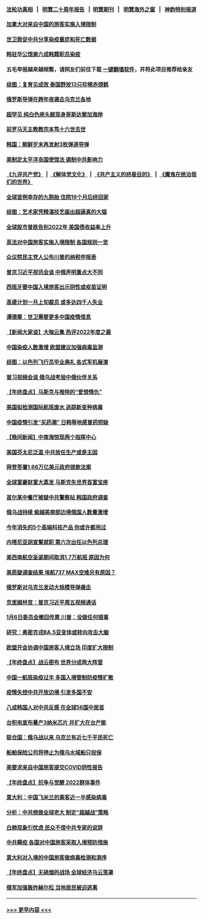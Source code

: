 #### [法轮功真相](https://github.com/gfw-breaker/truth/blob/master/README.md?t=0) &nbsp;&nbsp;|&nbsp;&nbsp; [明慧二十周年报告](https://github.com/gfw-breaker/mh-reports/blob/master/README.md?t=0) &nbsp;&nbsp;|&nbsp;&nbsp;[明慧期刊](https://github.com/gfw-breaker/mh-qikan) &nbsp;&nbsp;|&nbsp;&nbsp; [明慧海外之窗](https://github.com/gfw-breaker/mh-news/blob/master/README.md?t=0) &nbsp;&nbsp;|&nbsp;&nbsp; [神韵特别报道](https://github.com/gfw-breaker/mh-news/blob/master/shenyun.md?t=0)
#### [加拿大对来自中国的旅客实施入境限制](../pages/nsc418/n13896654.md?t=01011243) 
#### [世卫敦促中共分享染疫重症和死亡数据](../pages/nsc418/n13896494.md?t=01011243) 
#### [韩驻华公馆逾六成韩籍职员染疫](../pages/nsc418/n13896511.md?t=01011243) 
#### 五毛举报越来越频繁，请网友们前往下载 [一键翻墙软件](https://github.com/gfw-breaker/ssr-accounts)，并将此项目推荐给亲友
#### [组图：复育见成效 泰国野放13只珍稀赤颈鹤](../pages/nsc418/n13895039.md?t=01011243) 
#### [俄罗斯导弹在跨年夜袭击乌克兰各地](../pages/nsc418/n13896501.md?t=01011243) 
#### [超罕见 纯白色座头鲸现身哥斯达黎加海岸](../pages/nsc418/n13896198.md?t=01011243) 
#### [前罗马天主教教宗本笃十六世去世](../pages/nsc418/n13896447.md?t=01011243) 
#### [韩国：朝鲜岁末再发射3枚弹道导弹](../pages/nsc418/n13896300.md?t=01011243) 
#### [美制定太平洋岛国使馆法 遏制中共影响力](../pages/nsc418/n13895823.md?t=01011243) 
#### [《九评共产党》](https://github.com/begood0513/9ping.md/blob/master/README.md) &nbsp;|&nbsp; [《解体党文化》](../../../../jtdwh.md/blob/master/README.md)  &nbsp;|&nbsp; [《共产主义的终极目的》](../../../../gczydzjmd.md/blob/master/README.md) &nbsp;|&nbsp; [《魔鬼在统治我们的世界》](../../../../mgztzwmdsj.md/blob/master/README.md) 
#### [全球首例幸存的九胞胎 住院19个月后终回家](../pages/nsc418/n13895015.md?t=01011243) 
#### [组图：艺术家凭精湛技艺画出超逼真的大猫](../pages/nsc418/n13893205.md?t=01011243) 
#### [全球股市普跌告别2022年 美国债收益率上升](../pages/nsc418/n13895789.md?t=01011243) 
#### [英法对中国旅客实施入境限制 各国规则一览](../pages/nsc418/n13895639.md?t=01011243) 
#### [众议院民主党人公布川普的纳税申报表](../pages/nsc418/n13895593.md?t=01011243) 
#### [普京习近平视讯会谈 中俄声明重点大不同](../pages/nsc418/n13895586.md?t=01011243) 
#### [西班牙要中国入境旅客出示阴性或疫苗证明](../pages/nsc418/n13894694.md?t=01011243) 
#### [高盛计划一月上旬裁员 或多达四千人失业](../pages/nsc418/n13895512.md?t=01011243) 
#### [谭德塞：世卫需要更多中国疫情信息](../pages/nsc418/n13895551.md?t=01011243) 
#### [【新闻大家谈】大咖云集 热评2022年度之最](../pages/nsc418/n13895469.md?t=01011243) 
#### [中国染疫人数激增 欧盟建议加强病毒监测](../pages/nsc418/n13895491.md?t=01011243) 
#### [组图：以色列飞行员毕业典礼 各式军机展演](../pages/nsc418/n13895311.md?t=01011243) 
#### [普习视频会谈 俄乌战考验中俄伙伴关系](../pages/nsc418/n13895357.md?t=01011243) 
#### [【年终盘点】马斯克与推特的“爱恨情仇”](../pages/nsc418/n13893800.md?t=01011243) 
#### [美国拟检测国际航班废水 追踪新变种病毒](../pages/nsc418/n13895092.md?t=01011243) 
#### [中国疫情引发“买药潮” 日韩等地感冒药短缺](../pages/nsc418/n13895268.md?t=01011243) 
#### [【晚间新闻】中南海惊现两个指挥中心](../pages/nsc418/n13895248.md?t=01011243) 
#### [美国芬太尼泛滥 中共放任生产或是主因](../pages/nsc418/n13894587.md?t=01011243) 
#### [拜登签署1.66万亿美元政府拨款法案](../pages/nsc418/n13894915.md?t=01011243) 
#### [全球富豪财富大蒸发 马斯克失世界首富宝座](../pages/nsc418/n13894375.md?t=01011243) 
#### [首尔某中餐厅被疑中共警察站 韩国政府调查](../pages/nsc418/n13894473.md?t=01011243) 
#### [俄乌战持续 偷越美南部边境俄国人数量激增](../pages/nsc418/n13894707.md?t=01011243) 
#### [今年消失的5个高端科技产品 你或许都用过](../pages/nsc418/n13894616.md?t=01011243) 
#### [内塔尼亚胡宣誓就职 第六次出任以色列总理](../pages/nsc418/n13894597.md?t=01011243) 
#### [美西南航空圣诞期间取消1.7万航班 原因为何](../pages/nsc418/n13894526.md?t=01011243) 
#### [美质疑调查结果 埃航737 MAX空难另有原因？](../pages/nsc418/n13894534.md?t=01011243) 
#### [俄罗斯对乌克兰发动大规模导弹袭击](../pages/nsc418/n13894449.md?t=01011243) 
#### [克里姆林宫：普京习近平周五视频通话](../pages/nsc418/n13894511.md?t=01011243) 
#### [1月6日委员会撤回传票 川普：没做任何错事](../pages/nsc418/n13894499.md?t=01011243) 
#### [研究：奥密克戎BA.5亚变体或转向攻击大脑](../pages/nsc418/n13894502.md?t=01011243) 
#### [欧盟开会协调中国旅客入境立场 印度扩大限制](../pages/nsc418/n13894366.md?t=01011243) 
#### [【年终盘点】战云密布 世界分成两大阵营](../pages/nsc418/n13891187.md?t=01011243) 
#### [中国一航班染疫过半 多国入境管制防疫情扩散](../pages/nsc418/n13894323.md?t=01011243) 
#### [疫情失控中共开放边境 引发多国不安](../pages/nsc418/n13894300.md?t=01011243) 
#### [八成韩国人对中共反感 在全球56国中居首](../pages/nsc418/n13894345.md?t=01011243) 
#### [台积电宣布量产3纳米芯片 并扩大在台产能](../pages/nsc418/n13894291.md?t=01011243) 
#### [联合国：俄乌战以来 乌克兰有近七千平民死亡](../pages/nsc418/n13894200.md?t=01011243) 
#### [船舶保险公司将停止为俄乌水域船只投保](../pages/nsc418/n13893828.md?t=01011243) 
#### [美要求来自中国旅客提交COVID阴性报告](../pages/nsc418/n13893834.md?t=01011243) 
#### [【年终盘点】抗争与觉醒 2022群体事件](../pages/nsc418/n13888314.md?t=01011243) 
#### [意大利：中国飞米兰的乘客近一半感染病毒](../pages/nsc418/n13893815.md?t=01011243) 
#### [分析：中共想做全球老大 制定“超越战”策略](../pages/nsc418/n13893665.md?t=01011243) 
#### [白肺现象引忧虑 民众不信中共专家的说辞](../pages/nsc418/n13893547.md?t=01011243) 
#### [中共瞒疫 各国对中国旅客采取入境预防措施](../pages/nsc418/n13893740.md?t=01011243) 
#### [意大利对入境的中国旅客做病毒检测和测序](../pages/nsc418/n13893791.md?t=01011243) 
#### [【年终盘点】无硝烟的战场 全球经济乌云笼罩](../pages/nsc418/n13891799.md?t=01011243) 
#### [俄军加强轰炸赫尔松 当地居民被迫逃离](../pages/nsc418/n13893571.md?t=01011243) 

----
#### [ >>> 更早内容 <<< ](../indexes/nsc418-earlier.md)
